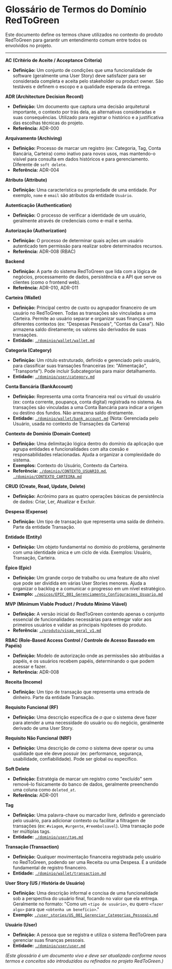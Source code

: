 # Glossário de Termos do Domínio RedToGreen

Este documento define os termos chave utilizados no contexto do produto RedToGreen para garantir um entendimento comum entre todos os envolvidos no projeto.

---

**AC (Critério de Aceite / Acceptance Criteria)**
* **Definição:** Um conjunto de condições que uma funcionalidade de software (geralmente uma User Story) deve satisfazer para ser considerada completa e aceita pelo stakeholder ou product owner. São testáveis e definem o escopo e a qualidade esperada da entrega.

**ADR (Architecture Decision Record)**
* **Definição:** Um documento que captura uma decisão arquitetural importante, o contexto por trás dela, as alternativas consideradas e suas consequências. Utilizado para registrar o histórico e a justificativa das escolhas técnicas do projeto.
* **Referência:** ADR-000

**Arquivamento (Archiving)**
* **Definição:** Processo de marcar um registro (ex: Categoria, Tag, Conta Bancária, Carteira) como inativo para novos usos, mas mantendo-o visível para consulta em dados históricos e para gerenciamento. Diferente de `soft delete`.
* **Referência:** ADR-004

**Atributo (Attribute)**
* **Definição:** Uma característica ou propriedade de uma entidade. Por exemplo, `nome` e `email` são atributos da entidade `Usuário`.

**Autenticação (Authentication)**
* **Definição:** O processo de verificar a identidade de um usuário, geralmente através de credenciais como e-mail e senha.

**Autorização (Authorization)**
* **Definição:** O processo de determinar quais ações um usuário autenticado tem permissão para realizar sobre determinados recursos.
* **Referência:** ADR-008 (RBAC)

**Backend**
* **Definição:** A parte do sistema RedToGreen que lida com a lógica de negócios, processamento de dados, persistência e a API que serve os clientes (como o frontend web).
* **Referência:** ADR-010, ADR-011

**Carteira (Wallet)**
* **Definição:** Principal centro de custo ou agrupador financeiro de um usuário no RedToGreen. Todas as transações são vinculadas a uma Carteira. Permite ao usuário separar e organizar suas finanças em diferentes contextos (ex: "Despesas Pessoais", "Contas da Casa"). Não armazena saldo diretamente; os valores são derivados de suas transações.
* **Entidade:** [`./dominio/wallet/wallet.md`](./dominio/wallet/wallet.md)

**Categoria (Category)**
* **Definição:** Um rótulo estruturado, definido e gerenciado pelo usuário, para classificar suas transações financeiras (ex: "Alimentação", "Transporte"). Pode incluir Subcategorias para maior detalhamento.
* **Entidade:** [`./dominio/user/category.md`](./dominio/user/category.md)

**Conta Bancária (BankAccount)**
* **Definição:** Representa uma conta financeira real ou virtual do usuário (ex: conta corrente, poupança, conta digital) registrada no sistema. As transações são vinculadas a uma Conta Bancária para indicar a origem ou destino dos fundos. Não armazena saldo diretamente.
* **Entidade:** [`./dominio/wallet/bank_account.md`](./dominio/wallet/bank_account.md) (Nota: Gerenciada pelo Usuário, usada no contexto de Transações da Carteira)

**Contexto de Domínio (Domain Context)**
* **Definição:** Uma delimitação lógica dentro do domínio da aplicação que agrupa entidades e funcionalidades com alta coesão e responsabilidades relacionadas. Ajuda a organizar a complexidade do sistema.
* **Exemplos:** Contexto do Usuário, Contexto da Carteira.
* **Referência:** [`./dominio/CONTEXTO_USUARIO.md`](./dominio/CONTEXTO_USUARIO.md), [`./dominio/CONTEXTO_CARTEIRA.md`](./dominio/CONTEXTO_CARTEIRA.md)

**CRUD (Create, Read, Update, Delete)**
* **Definição:** Acrônimo para as quatro operações básicas de persistência de dados: Criar, Ler, Atualizar e Excluir.

**Despesa (Expense)**
* **Definição:** Um tipo de transação que representa uma saída de dinheiro. Parte da entidade Transação.

**Entidade (Entity)**
* **Definição:** Um objeto fundamental no domínio do problema, geralmente com uma identidade única e um ciclo de vida. Exemplos: Usuário, Transação, Carteira.

**Épico (Epic)**
* **Definição:** Um grande corpo de trabalho ou uma feature de alto nível que pode ser dividida em várias User Stories menores. Ajuda a organizar o backlog e a comunicar o progresso em um nível estratégico.
* **Exemplo:** [`./epicos/EPIC_001_Gerenciamento_Configuracoes_Usuario.md`](./epicos/EPIC_001_Gerenciamento_Configuracoes_Usuario.md)

**MVP (Minimum Viable Product / Produto Mínimo Viável)**
* **Definição:** A versão inicial do RedToGreen contendo apenas o conjunto essencial de funcionalidades necessárias para entregar valor aos primeiros usuários e validar as principais hipóteses do produto.
* **Referência:** [`./produto/visao_geral_v1.md`](./produto/visao_geral_v1.md)

**RBAC (Role-Based Access Control / Controle de Acesso Baseado em Papéis)**
* **Definição:** Modelo de autorização onde as permissões são atribuídas a papéis, e os usuários recebem papéis, determinando o que podem acessar e fazer.
* **Referência:** ADR-008

**Receita (Income)**
* **Definição:** Um tipo de transação que representa uma entrada de dinheiro. Parte da entidade Transação.

**Requisito Funcional (RF)**
* **Definição:** Uma descrição específica de *o que* o sistema deve fazer para atender a uma necessidade do usuário ou do negócio, geralmente derivado de uma User Story.

**Requisito Não Funcional (NRF)**
* **Definição:** Uma descrição de *como* o sistema deve operar ou uma qualidade que ele deve possuir (ex: performance, segurança, usabilidade, confiabilidade). Pode ser global ou específico.

**Soft Delete**
* **Definição:** Estratégia de marcar um registro como "excluído" sem removê-lo fisicamente do banco de dados, geralmente preenchendo uma coluna como `deleted_at`.
* **Referência:** ADR-001

**Tag**
* **Definição:** Uma palavra-chave ou marcador livre, definido e gerenciado pelo usuário, para adicionar contexto ou facilitar a filtragem de transações (ex: `#viagem`, `#urgente`, `#reembolsavel`). Uma transação pode ter múltiplas tags.
* **Entidade:** [`./dominio/user/tag.md`](./dominio/user/tag.md)

**Transação (Transaction)**
* **Definição:** Qualquer movimentação financeira registrada pelo usuário no RedToGreen, podendo ser uma Receita ou uma Despesa. É a unidade fundamental de registro financeiro.
* **Entidade:** [`./dominio/wallet/transaction.md`](./dominio/wallet/transaction.md)

**User Story (US / História de Usuário)**
* **Definição:** Uma descrição informal e concisa de uma funcionalidade sob a perspectiva do usuário final, focando no valor que ela entrega. Geralmente no formato: "Como um `<tipo de usuário>`, eu quero `<fazer algo>` para que `<obtenha um benefício>`."
* **Exemplo:** [`./user_stories/US_001_Gerenciar_Categorias_Pessoais.md`](./user_stories/US_001_Gerenciar_Categorias_Pessoais.md)

**Usuário (User)**
* **Definição:** A pessoa que se registra e utiliza o sistema RedToGreen para gerenciar suas finanças pessoais.
* **Entidade:** [`./dominio/user/user.md`](./dominio/user/user.md)

*(Este glossário é um documento vivo e deve ser atualizado conforme novos termos e conceitos são introduzidos ou refinados no projeto RedToGreen.)*
